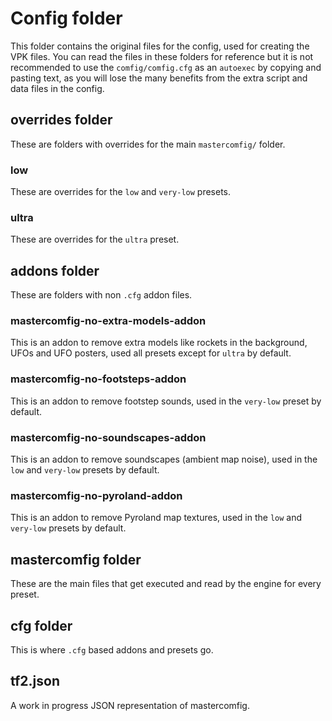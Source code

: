 # Config folder
This folder contains the original files for the config, used for creating the
VPK files. You can read the files in these folders for reference
but it is not recommended to use the `comfig/comfig.cfg` as an `autoexec` by copying
and pasting text, as you will lose the many benefits from the extra script and
data files in the config.

## overrides folder
These are folders with overrides for the main `mastercomfig/` folder.

### low
These are overrides for the `low` and `very-low` presets.

### ultra
These are overrides for the `ultra` preset.

## addons folder
These are folders with non `.cfg` addon files.

### mastercomfig-no-extra-models-addon
This is an addon to remove extra models like rockets in the background, UFOs and
UFO posters, used all presets except for `ultra` by default.

### mastercomfig-no-footsteps-addon
This is an addon to remove footstep sounds, used in the `very-low` preset by default.

### mastercomfig-no-soundscapes-addon
This is an addon to remove soundscapes (ambient map noise), used in the `low` and
`very-low` presets by default.

### mastercomfig-no-pyroland-addon
This is an addon to remove Pyroland map textures, used in the `low`
and `very-low` presets by default.

## mastercomfig folder
These are the main files that get executed and read by the engine for every preset.

## cfg folder
This is where `.cfg` based addons and presets go.

## tf2.json
A work in progress JSON representation of mastercomfig.
